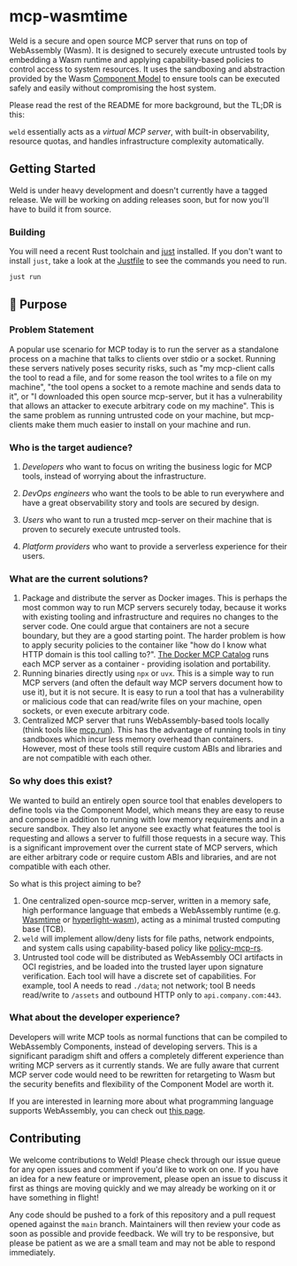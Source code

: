 # mcp-wasmtime

Weld is a secure and open source MCP server that runs on top of WebAssembly (Wasm). It is designed to securely execute untrusted tools by embedding a Wasm runtime and applying capability-based policies to control access to system resources. It uses the sandboxing and abstraction provided by the Wasm [Component Model](https://github.com/WebAssembly/component-model)  to ensure tools can be executed safely and easily without compromising the host system.

Please read the rest of the README for more background, but the TL;DR is this:

`weld` essentially acts as a *virtual MCP server*, with built-in observability, resource quotas, and handles infrastructure complexity automatically.

## Getting Started

Weld is under heavy development and doesn't currently have a tagged release. We will be working on adding releases soon, but for now you'll have to build it from source.

### Building

You will need a recent Rust toolchain and [just](https://github.com/casey/just) installed. If you don't want to install `just`, take a look at the [Justfile](./Justfile) to see the commands you need to run.

```bash
just run
```

<!-- TODO: We should push fetch-rs to GHCR under the github org so we can walk through a whole "fetch and install this for me" here -->

##  🚩 Purpose

### Problem Statement

A popular use scenario for MCP today is to run the server as a standalone process on a machine that talks to clients over stdio or a socket. Running these servers natively poses security risks, such as "my mcp-client calls the tool to read a file, and for some reason the tool writes to a file on my machine", "the tool opens a socket to a remote machine and sends data to it", or "I downloaded this open source mcp-server, but it has a vulnerability that allows an attacker to execute arbitrary code on my machine". This is the same problem as running untrusted code on your machine, but mcp-clients make them much easier to install on your machine and run.

### Who is the target audience?

1. *Developers* who want to focus on writing the business logic for MCP tools, instead of worrying about the infrastructure.

2. *DevOps engineers* who want the tools to be able to run everywhere and have a great observability story and tools are secured by design.

3. *Users* who want to run a trusted mcp-server on their machine that is proven to securely execute untrusted tools.

4. *Platform providers* who want to provide a serverless experience for their users.

### What are the current solutions?

1. Package and distribute the server as Docker images. This is perhaps the most common way to run MCP servers securely today, because it works with existing tooling and infrastructure and requires no changes to the server code. One could argue that containers are not a secure boundary, but they are a good starting point. The harder problem is how to apply security policies to the container like "how do I know what HTTP domain is this tool calling to?". [The Docker MCP Catalog](https://docs.docker.com/ai/mcp-catalog-and-toolkit/catalog/) runs each MCP server as a container - providing isolation and portability.
2. Running binaries directly using `npx` or `uvx`. This is a simple way to run MCP servers (and often the default way MCP servers document how to use it), but it is not secure. It is easy to run a tool that has a vulnerability or malicious code that can read/write files on your machine, open sockets, or even execute arbitrary code.
3. Centralized MCP server that runs WebAssembly-based tools locally (think tools like [mcp.run](https://mcp.run)). This has the advantage of running tools in tiny sandboxes which incur less memory overhead than containers. However, most of these tools still require custom ABIs and libraries and are not compatible with each other.

### So why does this exist?

We wanted to build an entirely open source tool that enables developers to define tools via the Component Model, which means they are easy to reuse and compose in addition to running with low memory requirements and in a secure sandbox. They also let anyone see exactly what features the tool is requesting and allows a server to fulfill those requests in a secure way. This is a significant improvement over the current state of MCP servers, which are either arbitrary code or require custom ABIs and libraries, and are not compatible with each other.

So what is this project aiming to be?

1. One centralized open-source mcp-server, written in a memory safe, high performance language that embeds a WebAssembly runtime (e.g. [Wasmtime](https://github.com/bytecodealliance/wasmtime) or [hyperlight-wasm](https://github.com/hyperlight-dev/hyperlight-wasm)), acting as a minimal trusted computing base (TCB).
2. `weld` will implement allow/deny lists for file paths, network endpoints, and system calls using capability-based policy like [policy-mcp-rs](https://github.com/semcp/policy-mcp-rs).
3. Untrusted tool code will be distributed as WebAssembly OCI artifacts in OCI registries, and be loaded into the trusted layer upon signature verification. Each tool will have a discrete set of capabilities. For example, tool A needs to read `./data`; not network; tool B needs read/write to `/assets` and outbound HTTP only to `api.company.com:443`.

### What about the developer experience?

Developers will write MCP tools as normal functions that can be compiled to WebAssembly Components, instead of developing servers. This is a significant paradigm shift and offers a completely different experience than writing MCP servers as it currently stands. We are fully aware that current MCP server code would need to be rewritten for retargeting to Wasm but the security benefits and flexibility of the Component Model are worth it.

If you are interested in learning more about what programming language supports WebAssembly, you can check out [this page](https://developer.fermyon.com/wasm-languages/webassembly-language-support).

## Contributing

We welcome contributions to Weld! Please check through our issue queue for any open issues and comment if you'd like to work on one. If you have an idea for a new feature or improvement, please open an issue to discuss it first as things are moving quickly and we may already be working on it or have something in flight!

Any code should be pushed to a fork of this repository and a pull request opened against the `main` branch. Maintainers will then review your code as soon as possible and provide feedback. We will try to be responsive, but please be patient as we are a small team and may not be able to respond immediately.
